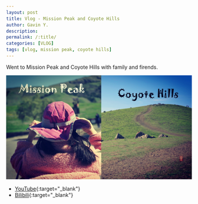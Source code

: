 ```yaml
---
layout: post
title: Vlog - Mission Peak and Coyote Hills
author: Gavin Y.
description:
permalink: /:title/
categories: [VLOG]
tags: [vlog, mission peak, coyote hills]
---
```


Went to Mission Peak and Coyote Hills with family and firends.

![Create Query](/images/20210228-vlog-mission-peak-and-coyote-hills/cover.jpg)

- [YouTube](https://www.youtube.com/watch?v=o5MyLfbCx2A){:target="_blank"}
- [Bilibili](https://www.bilibili.com/video/BV1ky4y177bC){:target="_blank"}
